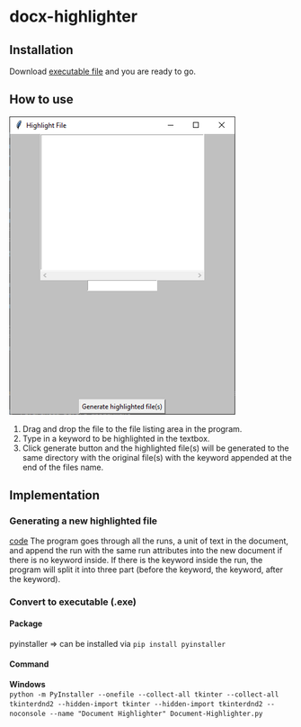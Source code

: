 # docx-highlighter

## Installation
  
  Download [executable file](https://github.com/sys10m/docx-highlighter/blob/main/Document%20Highlighter.exe) and you are ready to go.
  
## How to use
  
  ![!](https://github.com/sys10m/docx-highlighter/blob/main/dump-Files/GUI_Image.png)
  1. Drag and drop the file to the file listing area in the program.
  2. Type in a keyword to be highlighted in the textbox.
  3. Click generate button and the highlighted file(s) will be generated to the same directory with the original file(s) with the keyword appended at the end of the files name.
  
## Implementation
  
### Generating a new highlighted file
  
[code](https://github.com/sys10m/docx-highlighter/blob/main/dump-Files/genHighlightedFile.py)
 The program goes through all the runs, a unit of text in the document, and append the run with the same run attributes into the new document if there is no keyword inside. If there is the keyword inside the run, the program will split it into three part (before the keyword, the keyword, after the keyword).
    
### Convert to executable (.exe) <add problem with tkinter and tkinterdnd2 package imports>
  
#### Package
  
pyinstaller ⇒ can be installed via `pip install pyinstaller`
  
#### Command
      
__Windows__\
`python -m PyInstaller --onefile --collect-all tkinter --collect-all tkinterdnd2 --hidden-import tkinter --hidden-import tkinterdnd2 --noconsole --name "Document Highlighter" Document-Highlighter.py`
